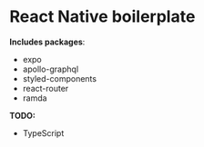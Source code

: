 # React Native boilerplate

**Includes packages**:

* expo
* apollo-graphql
* styled-components
* react-router
* ramda

**TODO:**
* TypeScript
